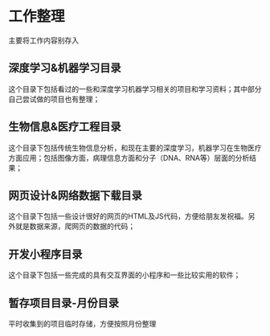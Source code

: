 # 工作整理

 主要将工作内容别存入

## 深度学习&机器学习目录

这个目录下包括看过的一些和深度学习机器学习相关的项目和学习资料；其中部分自己尝试做的项目也有整理；

## 生物信息&医疗工程目录

这个目录下包括传统生物信息分析，和现在主要的深度学习，机器学习在生物医疗方面应用；包括图像方面，病理信息方面和分子（DNA、RNA等）层面的分析结果；

## 网页设计&网络数据下载目录

这个目录下包括一些设计很好的网页的HTML及JS代码，方便给朋友发祝福。另外就是数据来源，爬网页的数据的代码；

## 开发小程序目录

这个目录下包括一些完成的具有交互界面的小程序和一些比较实用的软件；

## 暂存项目目录-月份目录

平时收集到的项目临时存储，方便按照月份整理